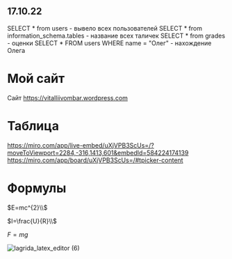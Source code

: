 ## 17.10.22 ##
SELECT * from users - вывело всех пользователей
SELECT * from information_schema.tables - название всех таличек 
SELECT * from grades - оценки
SELECT * FROM users WHERE name = "Олег" - нахождение Олега
 # Мой сайт #
 Сайт https://vitalliivombar.wordpress.com

# Таблица #
https://miro.com/app/live-embed/uXjVPB3ScUs=/?moveToViewport=2284,-316,1413,601&embedId=584224174139
https://miro.com/app/board/uXjVPB3ScUs=/#tpicker-content 

# Формулы #
$E=mc^{2}\\$

$I=\frac{U}{R}\\$

$F=mg$

![lagrida_latex_editor (6)](https://user-images.githubusercontent.com/114376466/204191311-4732bfe1-c24a-4027-8bcc-d3efaa05756b.png)
